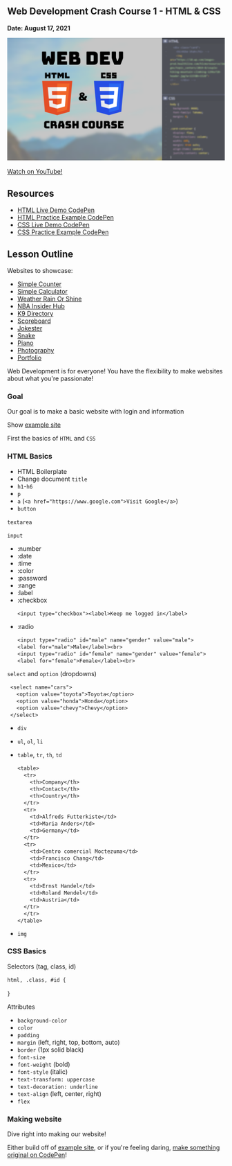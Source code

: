 ## Web Development Crash Course 1 - HTML & CSS

**Date: August 17, 2021**

![Cover Photo](./cover-photo.png)

[Watch on YouTube!](https://youtu.be/vGIRW00pB9w)

## Resources

- [HTML Live Demo CodePen](https://codepen.io/brighambandersen/pen/mdmQrwE)
- [HTML Practice Example CodePen](https://codepen.io/brighambandersen/pen/BaRRGzW)
- [CSS Live Demo CodePen](https://codepen.io/brighambandersen/pen/oNWQzWv)
- [CSS Practice Example CodePen](https://codepen.io/brighambandersen/pen/KKmmyLJ)

## Lesson Outline

Websites to showcase:

- [Simple Counter](https://brighambandersen.github.io/simple-counter)
- [Simple Calculator](https://brighambandersen.github.io/simple-calculator)
- [Weather Rain Or Shine](https://weather.brighambandersen.com)
- [NBA Insider Hub](https://bball.brighambandersen.com)
- [K9 Directory](https://brighambandersen.github.io/k9-directory)
- [Scoreboard](https://scoreboard.brighambandersen.com)
- [Jokester](https://jokester.brighambandersen.com)
- [Snake](https://snake.brighambandersen.com)
- [Piano](https://piano.brighambandersen.com)
- [Photography](https://photography.brighambandersen.com)
- [Portfolio](https://brighambandersen.com)

Web Development is for everyone! You have the flexibility to make websites about what you're passionate!

### Goal

Our goal is to make a basic website with login and information

Show [example site](https://codepen.io/brighambandersen/pen/KKmmyLJ)

First the basics of `HTML` and `CSS`

### HTML Basics

- HTML Boilerplate
- Change document `title`
- `h1`-`h6`
- `p`
- `a` (`<a href="https://www.google.com">Visit Google</a>`)
- `button`

`textarea`

`input`

- :number
- :date
- :time
- :color
- :password
- :range
- :label
- :checkbox
  ```
  <input type="checkbox"><label>Keep me logged in</label>
  ```
- :radio
  ```
  <input type="radio" id="male" name="gender" value="male">
  <label for="male">Male</label><br>
  <input type="radio" id="female" name="gender" value="female">
  <label for="female">Female</label><br>
  ```

`select` and `option` (dropdowns)

```
 <select name="cars">
   <option value="toyota">Toyota</option>
   <option value="honda">Honda</option>
   <option value="chevy">Chevy</option>
 </select>
```

- `div`
- `ul`, `ol`, `li`
- `table`, `tr`, `th`, `td`

  ```
  <table>
    <tr>
      <th>Company</th>
      <th>Contact</th>
      <th>Country</th>
    </tr>
    <tr>
      <td>Alfreds Futterkiste</td>
      <td>Maria Anders</td>
      <td>Germany</td>
    </tr>
    <tr>
      <td>Centro comercial Moctezuma</td>
      <td>Francisco Chang</td>
      <td>Mexico</td>
    </tr>
    <tr>
      <td>Ernst Handel</td>
      <td>Roland Mendel</td>
      <td>Austria</td>
    </tr>
    </tr>
  </table>
  ```

- `img`

### CSS Basics

Selectors (tag, class, id)

```
html, .class, #id {

}
```

Attributes

- `background-color`
- `color`
- `padding`
- `margin` (left, right, top, bottom, auto)
- `border` (1px solid black)
- `font-size`
- `font-weight` (bold)
- `font-style` (italic)
- `text-transform: uppercase`
- `text-decoration: underline`
- `text-align` (left, center, right)
- `flex`

### Making website

Dive right into making our website!

Either build off of [example site](https://codepen.io/brighambandersen/pen/KKmmyLJ), or if you're feeling daring, [make something original on CodePen](https://codepen.io/pen)!
